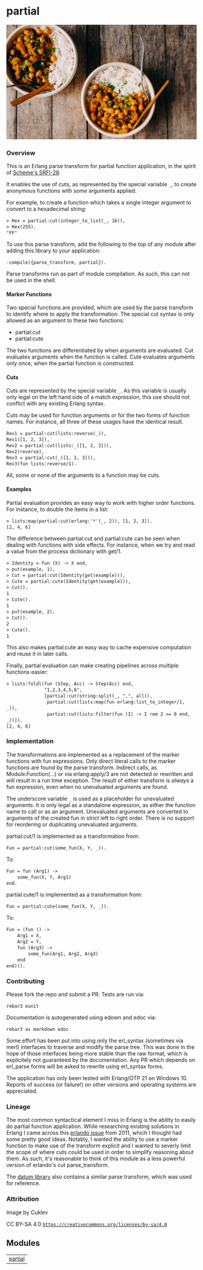 # partial #

![Not actually curry.](doc/curry.jpg)

### Overview ###

This is an Erlang parse transform for partial function application, in the
spirit of [Scheme's
SRFI-26](https://srfi.schemers.org/srfi-26/srfi-26.html).

It enables the use of cuts, as represented by the special variable `_`,  to
create anonymous functions with _some_ arguments applied.

For example, to create a function which takes a single integer argument to
convert to a hexadecimal string:

```
> Hex = partial:cut(integer_to_list(_, 16)),
> Hex(255).
"FF"
```

To use this parse transform, add the following to the top of any module after adding
this library to your application:

```
-compile({parse_transform, partial}).
```

Parse transforms run as part of module compilation. As such, this can not be
used in the shell.


#### Marker Functions ####

Two special functions are provided, which are used by the parse transform to
identify where to apply the transformation. The special cut syntax is only
allowed as an argument to these two functions:

* partial:cut
* partial:cute

The two functions are differentiated by when arguments are evaluated. Cut
evaluates arguments when the function is called. Cute evaluates arguments only
once, when the partial function is constructed.


#### Cuts ####

Cuts are represented by the special variable `_`. As this variable is usually
only legal on the left hand side of a match expression, this use should not
conflict with any existing Erlang syntax.

Cuts may be used for function arguments or for the two forms of function
names. For instance, all three of these usages have the identical result.

```
Rev1 = partial:cut(lists:reverse(_)),
Rev1([1, 2, 3]),
Rev2 = partial:cut(lists:_([1, 2, 3])),
Rev2(reverse),
Rev3 = partial:cut(_([1, 2, 3])),
Rev3(fun lists:reverse/1).
```

All, some or none of the arguments to a function may be cuts.


#### Examples ####

Partial evaluation provides an easy way to work with higher order functions.
For instance, to double the items in a list:

```
> lists:map(partial:cut(erlang:'*'(_, 2)), [1, 2, 3]).
[2, 4, 6]
```

The difference between partial:cut and partial:cute can be seen when dealing
with functions with side effects. For instance, when we try and read a value
from the process dictionary with get/1.

```
> Identity = fun (X) -> X end,
> put(example, 1),
> Cut = partial:cut(Identity(get(example))),
> Cute = partial:cute(Identity(get(example))),
> Cut().
1
> Cute().
1
> put(example, 2),
> Cut().
2
> Cute().
1
```

This also makes partial:cute an easy way to cache expensive computation and
reuse it in later calls.

Finally, partial evaluation can make creating pipelines across multiple
functions easier:

```
> lists:foldl(fun (Step, Acc) -> Step(Acc) end,
              "1,2,3,4,5,6",
              [partial:cut(string:split(_, ",", all)),
               partial:cut(lists:map(fun erlang:list_to_integer/1, _)),
               partial:cut(lists:filter(fun (I) -> I rem 2 == 0 end, _))]).
[2, 4, 6]
```


### Implementation ###

The transformations are implemented as a replacement of the marker functions
with fun expressions. Only direct literal calls to the marker functions are
found by the parse transform. Indirect calls, as Module:Function(...) or via
erlang:apply/3 are not detected or rewritten and will result in a run time
exception. The result of either transform is _always_ a fun
expression, even when no unevaluated arguments are found.

The underscore variable `_` is used as a placeholder for unevaluated
arguments. It is only legal as a standalone expression, as either the function
name to call or as an argument. Unevaluated arguments are converted to
arguments of the created fun in strict left to right order. There is no
support for reordering or duplicating unevaluated arguments.

partial:cut/1 is implemented as a transformation from:

```
Fun = partial:cut(some_fun(X, Y, _)).
```

To:

```
Fun = fun (Arg1) ->
	some_fun(X, Y, Arg1)
end.
```

partial:cute/1 is implemented as a transformation from:

```
Fun = partial:cute(some_fun(X, Y, _)).
```

To:

```
Fun = (fun () ->
	Arg1 = X,
	Arg2 = Y,
	fun (Arg3) ->
		some_fun(Arg1, Arg2, Arg3)
	end
end)().
```


### Contributing ###

Please fork the repo and submit a PR. Tests are run via:

```
rebar3 eunit
```

Documentation is autogenerated using edown and edoc via:

```
rebar3 as markdown edoc
```

Some effort has been put into using only the erl_syntax (sometimes via merl)
interfaces to traverse and modify the parse tree. This was done in the hope of
those interfaces being more stable than the raw format, which is explicitely
not guaranteed by the documentation. Any PR which depends on erl_parse forms
will be asked to rewrite using erl_syntax forms.

The application has only been tested with Erlang/OTP 21 on Windows 10. Reports
of success (or failure!) on other versions and operating systems are
appreciated.


### Lineage ###

The most common syntactical element I miss in Erlang is the ability to easily
do partial function application. While researching existing solutions in
Erlang I came across this [erlando
issue](https://github.com/rabbitmq/erlando/issues/2) from 2011, which I
thought had some pretty good ideas. Notably, I wanted the ability to use a
marker function to make use of the transform explicit and I wanted to severly
limit the scope of where cuts could be used in order to simplify reasoning
about them. As such, it's reasonable to think of this module as a less
powerful version of erlando's cut parse_transform.

The [datum
library](https://github.com/fogfish/datum/blob/master/src/partial.erl) also
contains a similar parse transform, which was used for reference.


### Attribution ###

Image by Cuklev

CC BY-SA 4.0 [`https://creativecommons.org/licenses/by-sa/4.0`](https://creativecommons.org/licenses/by-sa/4.0)


## Modules ##


<table width="100%" border="0" summary="list of modules">
<tr><td><a href="http://github.com/jkrukoff/partial/blob/master/doc/partial.md" class="module">partial</a></td></tr></table>
